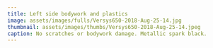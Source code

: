 ```yaml
---
title: Left side bodywork and plastics
image: assets/images/fulls/Versys650-2018-Aug-25-14.jpg
thumbnail: assets/images/thumbs/Versys650-2018-Aug-25-14.jpeg
caption: No scratches or bodywork damage. Metallic spark black.
---
```

